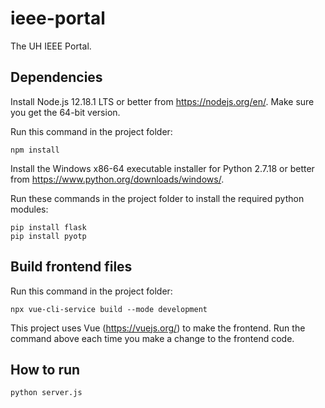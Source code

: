 # ieee-portal
The UH IEEE Portal.

## Dependencies

Install Node.js 12.18.1 LTS or better from https://nodejs.org/en/. Make sure you get the 64-bit version.

Run this command in the project folder:

```
npm install
```

Install the Windows x86-64 executable installer for Python 2.7.18 or better from https://www.python.org/downloads/windows/.

Run these commands in the project folder to install the required python modules:

```
pip install flask
pip install pyotp
```

## Build frontend files

Run this command in the project folder:

```
npx vue-cli-service build --mode development
```

This project uses Vue (https://vuejs.org/) to make the frontend. Run the command above each time you make a change to the frontend code.

## How to run

```
python server.js
```
